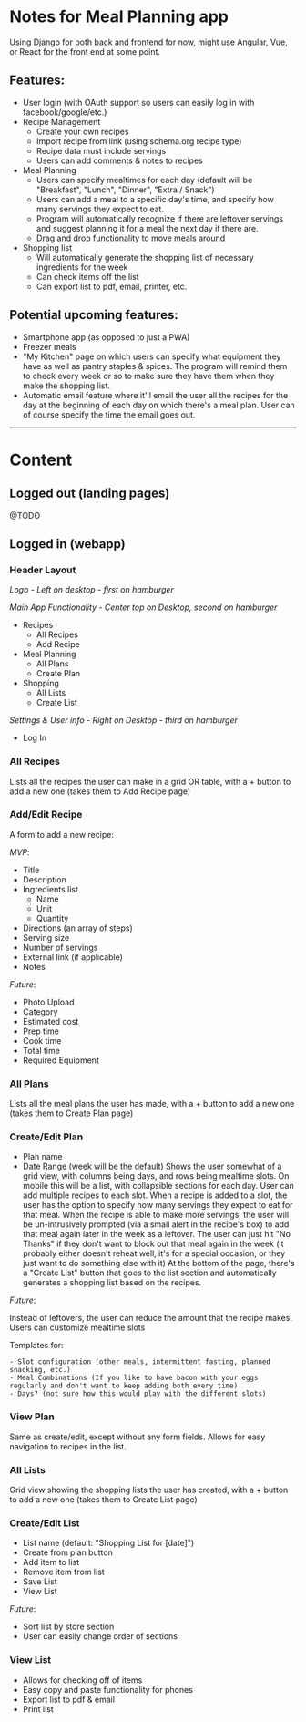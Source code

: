 # Notes for Meal Planning app
Using Django for both back and frontend for now, might use Angular, Vue, or React for the front end at some point.

## Features:
- User login (with OAuth support so users can easily log in with facebook/google/etc.)
- Recipe Management
    - Create your own recipes
    - Import recipe from link (using schema.org recipe type)
    - Recipe data must include servings
    - Users can add comments & notes to recipes
- Meal Planning
    - Users can specify mealtimes for each day (default will be "Breakfast", "Lunch", "Dinner", "Extra / Snack")
    - Users can add a meal to a specific day's time, and specify how many servings they expect to eat.
    - Program will automatically recognize if there are leftover servings and suggest planning it for a meal the next day if there are.
    - Drag and drop functionality to move meals around
- Shopping list
    - Will automatically generate the shopping list of necessary ingredients for the week
    - Can check items off the list
    - Can export list to pdf, email, printer, etc.

## Potential upcoming features:
- Smartphone app (as opposed to just a PWA)
- Freezer meals
- "My Kitchen" page on which users can specify what equipment they have as well as pantry staples & spices. The program will remind them to check every week or so to make sure they have them when they make the shopping list.
- Automatic email feature where it'll email the user all the recipes for the day at the beginning of each day on which there's a meal plan. User can of course specify the time the email goes out.

---

# Content
## Logged out (landing pages)
@TODO

## Logged in (webapp)
### Header Layout
*Logo - Left on desktop - first on hamburger*

*Main App Functionality - Center top on Desktop, second on hamburger*

- Recipes
    - All Recipes
    - Add Recipe
- Meal Planning
    - All Plans
    - Create Plan
- Shopping
    - All Lists
    - Create List

*Settings & User info - Right on Desktop - third on hamburger*

- Log In

### All Recipes
Lists all the recipes the user can make in a grid OR table, with a + button to add a new one (takes them to Add Recipe page)

### Add/Edit Recipe
A form to add a new recipe:

*MVP*:

- Title
- Description
- Ingredients list
    - Name
    - Unit
    - Quantity
- Directions (an array of steps)
- Serving size
- Number of servings
- External link (if applicable)
- Notes

*Future*:

- Photo Upload
- Category
- Estimated cost
- Prep time
- Cook time
- Total time
- Required Equipment

### All Plans
Lists all the meal plans the user has made, with a + button to add a new one (takes them to Create Plan page)

### Create/Edit Plan
- Plan name
- Date Range (week will be the default)
Shows the user somewhat of a grid view, with columns being days, and rows being mealtime slots.
On mobile this will be a list, with collapsible sections for each day.
User can add multiple recipes to each slot.
When a recipe is added to a slot, the user has the option to specify how many servings they expect to eat for that meal.
When the recipe is able to make more servings, the user will be un-intrusively prompted (via a small alert in the recipe's box) to add that meal again later in the week as a leftover.
The user can just hit "No Thanks" if they don't want to block out that meal again in the week (it probably either doesn't reheat well, it's for a special occasion, or they just want to do something else with it)
At the bottom of the page, there's a "Create List" button that goes to the list section and automatically generates a shopping list based on the recipes.

*Future*:

Instead of leftovers, the user can reduce the amount that the recipe makes.
Users can customize mealtime slots

Templates for:

    - Slot configuration (other meals, intermittent fasting, planned snacking, etc.)
    - Meal Combinations (If you like to have bacon with your eggs regularly and don't want to keep adding both every time)
    - Days? (not sure how this would play with the different slots)

### View Plan
Same as create/edit, except without any form fields. Allows for easy navigation to recipes in the list.

### All Lists
Grid view showing the shopping lists the user has created, with a + button to add a new one (takes them to Create List page)

### Create/Edit List
- List name (default: "Shopping List for [date]")
- Create from plan button
- Add item to list
- Remove item from list
- Save List
- View List

*Future*:

- Sort list by store section
- User can easily change order of sections

### View List
- Allows for checking off of items
- Easy copy and paste functionality for phones
- Export list to pdf & email
- Print list